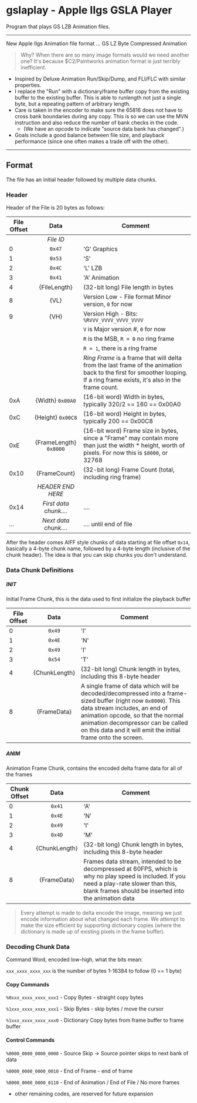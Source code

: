 # gslaplay - Apple IIgs GSLA Player

Program that plays GS LZB Animation files.

-----
New Apple IIgs Animation file format ... GS LZ Byte Compressed Animation
> Why?  When there are so many image formats would we need another one?
> It's because $C2/Paintworks animation format is just terribly inefficient.

- Inspired by Deluxe Animation Run/Skip/Dump, and FLI/FLC with similar properties.
- I replace the "Run" with a dictionary/frame buffer copy from the existing buffer to the existing buffer.   This is able to runlength not just a single byte, but a repeating pattern of arbitrary length.
- Care is taken in the encoder to make sure the 65816 does not have to cross bank boundaries during any copy.  This is so we can use the MVN instruction and also reduce the number of bank checks in the code.
  - (We have an opcode to indicate "source data bank has changed".)
- Goals include a good balance between file size, and playback performance (since one often makes a trade off with the other).

-----


## Format
The file has an initial header followed by multiple data chunks.

### Header

Header of the File is 20 bytes as follows:

File Offset | Data                   |  Comment
------------|:----------------------:|------------------------------------
|           | _File ID_              | 
0           | `0x47`                 |  'G'  Graphics
1           | `0x53`                 |  'S' 
2           | `0x4C`                 |  'L'  LZB
3           | `0x41`                 |  'A'  Animation
4           | {FileLength}           | (32-bit long) File length in bytes
8           | {VL}                   | Version Low - File format Minor version, `0` for now
9           | {VH}                   | Version High - Bits:  ```%RVVV_VVVV_VVVV_VVVV```
|			      |                        |  `V` is Major version #, `0` for now
|			      |                        |  `R` is the MSB,  `R = 0` no ring frame
|			      |                        |  `R = 1`, there is a ring frame
|			      |		                     | _Ring Frame_ is a frame that will delta from the last frame of the animation back to the first for smoother looping.  If a ring frame exists, it's also in the frame count.
0xA			    | {Width}  `0x00A0`      | (16-bit word) Width in bytes, typically 320/2 == 160 == 0x00A0
0xC			    | {Height} `0x00C8`      | (16-bit word) Height in bytes, typically 200 == 0x00C8
0xE         | {FrameLength} `0x8000` | (16-bit word) Frame size in bytes, since a "Frame" may contain more than just the width * height, worth of pixels. For now this is `$8000`, or 32768
0x10        | {FrameCount}           | (32-bit long) Frame Count (total, including ring frame)
|           | _HEADER END HERE_      | 
0x14        | _First data chunk...._ | .... 
...         | _Next data chunk...._  | .... until end of file


After the header comes AIFF style chunks of data starting at file offset `0x14`, basically a 4-byte chunk name, followed by a 4-byte length (inclusive of the chunk header). The idea is that you can skip chunks you don't understand.


### Data Chunk Definitions
##### INIT
Initial Frame Chunk, this is the data used to first initialize the playback buffer

File Offset | Data                   |  Comment
------------|:----------------------:|------------------------------------
0           | `0x49`                 |  'I'
1           | `0x4E`                 |  'N'
2           | `0x49`                 |  'I'
3           | `0x54`                 |  'T'
4           | {ChunkLength}          | (32-bit long) Chunk length in bytes, including this 8-byte header
8           | {FrameData}            | A single frame of data which will be decoded/decompressed into a frame-sized buffer (right now `0x8000`). This data stream includes, an end of animation opcode, so that the normal animation decompressor can be called on this data and it will emit the initial frame onto the screen.

##### ANIM
Animation Frame Chunk, contains the encoded delta frame data for all of the frames

Chunk Offset| Data                   |  Comment
------------|:----------------------:|------------------------------------
0           | `0x41`                 |  'A'
1           | `0x4E`                 |  'N'
2           | `0x49`                 |  'I'
3           | `0x4D`                 |  'M'
4           | {ChunkLength}          | (32-bit long) Chunk length in bytes, including this 8-byte header
8           | {FrameData}            | Frames data stream, intended to be decompressed at 60FPS, which is why no play speed is included. If you need a play-rate slower than this, blank frames should be inserted into the animation data

> Every attempt is made to delta encode the image,  meaning we just encode information about what changed each frame.  We attempt to make the size efficient by supporting dictionary copies (where the dictionary is made up of existing pixels in the frame buffer).

### Decoding Chunk Data

Command Word, encoded low-high, what the bits mean:

`xxx_xxxx_xxxx_xxx` is the number of bytes 1-16384 to follow (0 == 1 byte)

#### Copy Commands

`%0xxx_xxxx_xxxx_xxx1` - Copy Bytes - straight copy bytes

`%1xxx_xxxx_xxxx_xxx1` - Skip Bytes - skip bytes / move the cursor

`%1xxx_xxxx_xxxx_xxx0` - Dictionary Copy bytes from frame buffer to frame buffer

#### Control Commands

`%0000_0000_0000_0000` - Source Skip -> Source pointer skips to next bank of data

`%0000_0000_0000_0010` - End of Frame - end of frame

`%0000_0000_0000_0110` - End of Animation / End of File / No more frames

- other remaining codes, are reserved for future expansion
